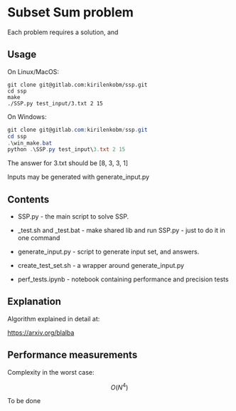 # Subset Sum problem

Each problem requires a solution, and 

## Usage

On Linux/MacOS:

```shell
git clone git@gitlab.com:kirilenkobm/ssp.git
cd ssp
make
./SSP.py test_input/3.txt 2 15
```

On Windows:

```powershell
git clone git@gitlab.com:kirilenkobm/ssp.git
cd ssp
.\win_make.bat
python .\SSP.py test_input\3.txt 2 15
```

The answer for 3.txt should be [8, 3, 3, 1]

Inputs may be generated with generate_input.py

## Contents

- SSP.py - the main script to solve SSP.

- _test.sh and _test.bat - make shared lib and run SSP.py - just to do it in one command

- generate_input.py - script to generate input set, and answers.

- create_test_set.sh - a wrapper around generate_input.py

- perf_tests.ipynb - notebook containing performance and precision tests

## Explanation

Algorithm explained in detail at:

https://arxiv.org/blalba

## Performance measurements

Complexity in the worst case:

```math
O(N^4)
```

To be done
